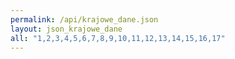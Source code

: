 ```yaml
---
permalink: /api/krajowe_dane.json
layout: json_krajowe_dane
all: "1,2,3,4,5,6,7,8,9,10,11,12,13,14,15,16,17"
---
```

